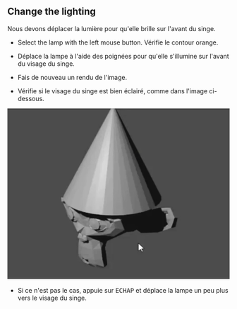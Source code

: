 ## Change the lighting

Nous devons déplacer la lumière pour qu'elle brille sur l'avant du singe.

+ Select the lamp with the left mouse button. Vérifie le contour orange.

+ Déplace la lampe à l'aide des poignées pour qu'elle s'illumine sur l'avant du visage du singe.

+ Fais de nouveau un rendu de l'image.

+ Vérifie si le visage du singe est bien éclairé, comme dans l'image ci-dessous.

![Bien éclairé](images/well-lit.png)

+ Si ce n'est pas le cas, appuie sur <kbd>ECHAP</kbd> et déplace la lampe un peu plus vers le visage du singe.